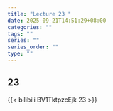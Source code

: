 ```yaml
---
title: "Lecture 23 "
date: 2025-09-21T14:51:29+08:00
categories: ""
tags: ""
series: ""
series_order: ""
type: ""
---
```


## 23 

{{< bilibili BV1TktpzcEjk 23 >}}


